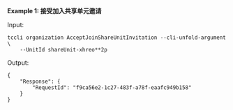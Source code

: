 **Example 1: 接受加入共享单元邀请**



Input: 

```
tccli organization AcceptJoinShareUnitInvitation --cli-unfold-argument  \
    --UnitId shareUnit-xhreo**2p
```

Output: 
```
{
    "Response": {
        "RequestId": "f9ca56e2-1c27-483f-a78f-eaafc949b158"
    }
}
```

